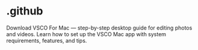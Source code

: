 # .github
Download VSCO For Mac — step-by-step desktop guide for editing photos and videos. Learn how to set up the VSCO Mac app with system requirements, features, and tips.
